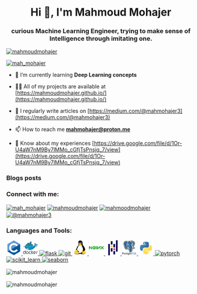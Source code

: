 <h1 align="center">Hi 👋, I'm Mahmoud Mohajer</h1>
<h3 align="center">curious Machine Learning Engineer, trying to make sense of Intelligence through imitating one.</h3>

<p align="left"> <a href="https://github.com/ryo-ma/github-profile-trophy"><img src="https://github-profile-trophy.vercel.app/?username=mahmoudmohajer" alt="mahmoudmohajer" /></a> </p>

<p align="left"> <a href="https://twitter.com/mah_mohajer" target="blank"><img src="https://img.shields.io/twitter/follow/mah_mohajer?logo=twitter&style=for-the-badge" alt="mah_mohajer" /></a> </p>

- 🌱 I’m currently learning **Deep Learning concepts**

- 👨‍💻 All of my projects are available at [https://mahmoudmohajer.github.io/](https://mahmoudmohajer.github.io/)

- 📝 I regularly write articles on [https://medium.com/@mahmohajer3](https://medium.com/@mahmohajer3)

- 📫 How to reach me **mahmohajer@proton.me**

- 📄 Know about my experiences [https://drive.google.com/file/d/1Or-U4aW7nM9By7lMMo_cGfjTsPnsjq_7/view](https://drive.google.com/file/d/1Or-U4aW7nM9By7lMMo_cGfjTsPnsjq_7/view)

### Blogs posts
<!-- BLOG-POST-LIST:START -->
<!-- BLOG-POST-LIST:END -->

<h3 align="left">Connect with me:</h3>
<p align="left">
<a href="https://twitter.com/mah_mohajer" target="blank"><img align="center" src="https://raw.githubusercontent.com/rahuldkjain/github-profile-readme-generator/master/src/images/icons/Social/twitter.svg" alt="mah_mohajer" height="30" width="40" /></a>
<a href="https://linkedin.com/in/mahmoudmohajer" target="blank"><img align="center" src="https://raw.githubusercontent.com/rahuldkjain/github-profile-readme-generator/master/src/images/icons/Social/linked-in-alt.svg" alt="mahmoudmohajer" height="30" width="40" /></a>
<a href="https://kaggle.com/mahmoodmohajer" target="blank"><img align="center" src="https://raw.githubusercontent.com/rahuldkjain/github-profile-readme-generator/master/src/images/icons/Social/kaggle.svg" alt="mahmoodmohajer" height="30" width="40" /></a>
<a href="https://medium.com/@mahmohajer3" target="blank"><img align="center" src="https://raw.githubusercontent.com/rahuldkjain/github-profile-readme-generator/master/src/images/icons/Social/medium.svg" alt="@mahmohajer3" height="30" width="40" /></a>
</p>

<h3 align="left">Languages and Tools:</h3>
<p align="left"> <a href="https://www.cprogramming.com/" target="_blank" rel="noreferrer"> <img src="https://raw.githubusercontent.com/devicons/devicon/master/icons/c/c-original.svg" alt="c" width="40" height="40"/> </a> <a href="https://www.docker.com/" target="_blank" rel="noreferrer"> <img src="https://raw.githubusercontent.com/devicons/devicon/master/icons/docker/docker-original-wordmark.svg" alt="docker" width="40" height="40"/> </a> <a href="https://flask.palletsprojects.com/" target="_blank" rel="noreferrer"> <img src="https://www.vectorlogo.zone/logos/pocoo_flask/pocoo_flask-icon.svg" alt="flask" width="40" height="40"/> </a> <a href="https://git-scm.com/" target="_blank" rel="noreferrer"> <img src="https://www.vectorlogo.zone/logos/git-scm/git-scm-icon.svg" alt="git" width="40" height="40"/> </a> <a href="https://www.linux.org/" target="_blank" rel="noreferrer"> <img src="https://raw.githubusercontent.com/devicons/devicon/master/icons/linux/linux-original.svg" alt="linux" width="40" height="40"/> </a> <a href="https://www.nginx.com" target="_blank" rel="noreferrer"> <img src="https://raw.githubusercontent.com/devicons/devicon/master/icons/nginx/nginx-original.svg" alt="nginx" width="40" height="40"/> </a> <a href="https://pandas.pydata.org/" target="_blank" rel="noreferrer"> <img src="https://raw.githubusercontent.com/devicons/devicon/2ae2a900d2f041da66e950e4d48052658d850630/icons/pandas/pandas-original.svg" alt="pandas" width="40" height="40"/> </a> <a href="https://www.postgresql.org" target="_blank" rel="noreferrer"> <img src="https://raw.githubusercontent.com/devicons/devicon/master/icons/postgresql/postgresql-original-wordmark.svg" alt="postgresql" width="40" height="40"/> </a> <a href="https://www.python.org" target="_blank" rel="noreferrer"> <img src="https://raw.githubusercontent.com/devicons/devicon/master/icons/python/python-original.svg" alt="python" width="40" height="40"/> </a> <a href="https://pytorch.org/" target="_blank" rel="noreferrer"> <img src="https://www.vectorlogo.zone/logos/pytorch/pytorch-icon.svg" alt="pytorch" width="40" height="40"/> </a> <a href="https://scikit-learn.org/" target="_blank" rel="noreferrer"> <img src="https://upload.wikimedia.org/wikipedia/commons/0/05/Scikit_learn_logo_small.svg" alt="scikit_learn" width="40" height="40"/> </a> <a href="https://seaborn.pydata.org/" target="_blank" rel="noreferrer"> <img src="https://seaborn.pydata.org/_images/logo-mark-lightbg.svg" alt="seaborn" width="40" height="40"/> </a> </p>

<p><img align="center" src="https://github-readme-stats.vercel.app/api/top-langs?username=mahmoudmohajer&show_icons=true&locale=en&layout=compact" alt="mahmoudmohajer" /></p>

<p><img align="center" src="https://github-readme-streak-stats.herokuapp.com/?user=mahmoudmohajer&" alt="mahmoudmohajer" /></p>

